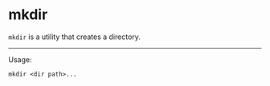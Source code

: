 # mkdir

`mkdir` is a utility that creates a directory.

---

Usage:

```console
mkdir <dir path>...
```
